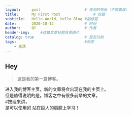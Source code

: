 ```yaml
---
layout:     post   				    # 使用的布局（不需要改）
title:      My First Post 				# 标题 
subtitle:   Hello World, Hello Blog #副标题
date:       2020-10-12 				# 时间
author:     QY 						# 作者
header-img:  	#这篇文章标题背景图片
catalog: true 						# 是否归档
tags:								#标签
    - 生活
---
```


## Hey
>这是我的第一篇博客。

进入我的博客主页，新的文章将会出现在我的主页上。<br />
但是值得说明的是，博客之中有很多前辈的文章。<br />#按理来讲，</br>是可以使用的
站在巨人的肩膀上学习！
